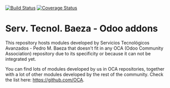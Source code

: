 [![Build Status](https://travis-ci.org/serviciosbaeza/odoo-addons.svg?branch=8.0)](https://travis-ci.org/serviciosbaeza/odoo-addons)
[![Coverage Status](https://img.shields.io/coveralls/serviciosbaeza/odoo-addons/badge.png?branch=8.0)](https://coveralls.io/r/serviciosbaeza/odoo-addons?branch=8.0)

Serv. Tecnol. Baeza - Odoo addons
=================================

This repository hosts modules developed by Servicios Tecnológicos Avanzados - 
Pedro M. Baeza that doesn't fit in any OCA (Odoo Community Association) 
repository due to its specificity or because it can not be integrated yet.

You can find lots of modules developed by us in OCA repositories, together with
a lot of other modules developed by the rest of the community. Check the list
here: https://github.com/OCA.
